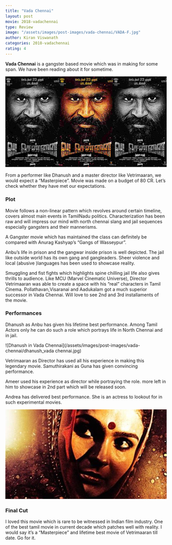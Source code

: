 ```yaml
---
title: "Vada Chennai"
layout: post
movie: 2018-vadachennai
type: Review
image: "/assets/images/post-images/vada-chennai/VADA-F.jpg"
author: Kiran Viswanath
categories: 2018-vadachennai
rating: 4
---
```


**Vada Chennai** is a gangster based movie which was in making for some span. We have been reading about it for sometime.

![Vada Chennai banner](/assets/images/post-images/vada-chennai/VADA-F.jpg)

From a performer like Dhanush and a master director like Vetrimaaran, we would expect a “Masterpiece”. Movie was made on a budget of 80 CR. Let’s check whether they have met our expectations.

### Plot

Movie follows a non-linear pattern which revolves around certain timeline, covers almost main events in TamilNadu politics. Characterization has been raw and will impress our mind with north chennai slang and jail sequences especially gangsters and their mannerisms.

A Gangster movie which has maintained the class can definitely be compared with Anurag Kashyap’s “Gangs of Wasseypur”. 

Anbu’s life in prison and the gangwar inside prison is well depicted. The jail like outside world has its own gang and gangleaders. Sheer violence and local (abusive )languages has been used to showcase reality. 

Smuggling and fist fights which highlights spine chilling jail life also gives thrills to audience. Like MCU (Marvel Cinematic Universe), Director Vetrimaaran was able to create a space with his “real” characters in Tamil Cinema. Pollathavan,Visaranai and Aadukalam got a much superior successor in Vada Chennai. Will love to see 2nd and 3rd installaments of the movie.

### Performances

Dhanush as Anbu has given his lifetime best performance. Among Tamil Actors only he can do such a role which portrays life in North Chennai and in jail.

![Dhanush in Vada Chennai](/assets/images/post-images/vada-chennai/dhanush_vada chennai.jpg)

Vetrimaaran as Director has used all his experience in making this legendary movie.
Samuthirakani as Guna has given convincing performance.

Ameer used his experience as director while portraying the role. more left in him to showcase in 2nd part which will be released soon.

Andrea has delivered best performance. She is an actress to lookout for in such experimental movies.

![Andrea in Vada Chennai](/assets/images/post-images/vada-chennai/andrea.jpg)

### Final Cut

I loved this movie which is rare to be witnessed in Indian film industry. One of the best tamil movie in current decade which patches well with reality. I would say it’s a “Masterpiece” and lifetime best movie of Vetrimaaran till date. Go for it.
